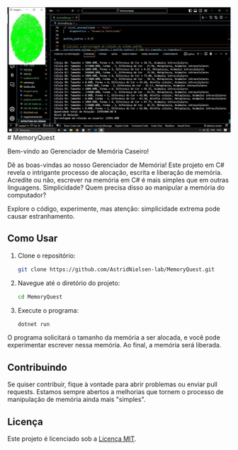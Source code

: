 <img src="https://raw.githubusercontent.com/AstridNielsen-lab/BioSecurePay.github.io/master/reconhecer%20digital.jpeg" alt="MemoryQuest App">
# MemoryQuest

Bem-vindo ao Gerenciador de Memória Caseiro!

Dê as boas-vindas ao nosso Gerenciador de Memória! Este projeto em C# revela o intrigante processo de alocação, escrita e liberação de memória. Acredite ou não, escrever na memória em C# é mais simples que em outras linguagens. Simplicidade? Quem precisa disso ao manipular a memória do computador?

Explore o código, experimente, mas atenção: simplicidade extrema pode causar estranhamento.
## Como Usar

1. Clone o repositório:

    ```bash
    git clone https://github.com/AstridNielsen-lab/MemoryQuest.git
    ```

2. Navegue até o diretório do projeto:

    ```bash
    cd MemoryQuest
    ```

3. Execute o programa:

    ```bash
    dotnet run
    ```

O programa solicitará o tamanho da memória a ser alocada, e você pode experimentar escrever nessa memória. Ao final, a memória será liberada.

## Contribuindo

Se quiser contribuir, fique à vontade para abrir problemas ou enviar pull requests. Estamos sempre abertos a melhorias que tornem o processo de manipulação de memória ainda mais "simples".

## Licença

Este projeto é licenciado sob a [Licença MIT](LICENSE).
